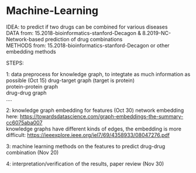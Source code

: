 # Machine-Learning  

IDEA: to predict if two drugs can be combined for various diseases  
DATA from:  15.2018-bioinformatics-stanford-Decagon &  8.2019-NC-Network-based prediction of drug combinations  
METHODS from: 15.2018-bioinformatics-stanford-Decagon or other embedding methods  

STEPS:   

1: data preprocess for knowledge graph, to integtate as much information as possible  (Oct 15)
   drug-target graph (target is protein)  
   protein-protein graph  
   drug-drug graph  
   ....  
   

2: knowledge graph embedding for features  (Oct 30)
   network embedding here: https://towardsdatascience.com/graph-embeddings-the-summary-cc6075aba007   
   knowledge graphs have different kinds of edges, the embedding is more difficult:          https://ieeexplore.ieee.org/iel7/69/4358933/08047276.pdf   

3: machine learning methods on the features to predict drug-drug combination  (Nov 20)

4: interpretation/verification of the results, paper review   (Nov 30)
